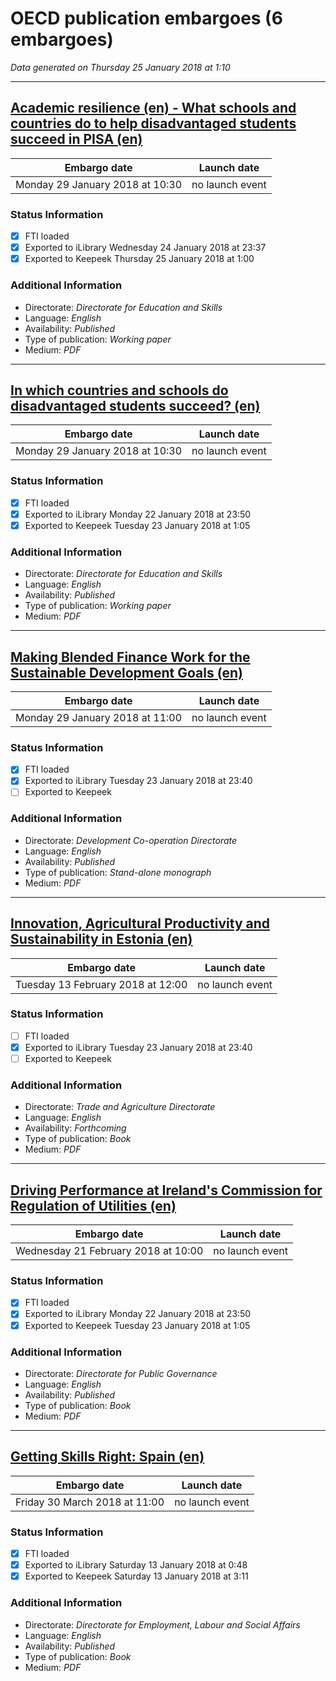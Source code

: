 # OECD publication embargoes (6 embargoes)

*Data generated on Thursday 25 January 2018 at 1:10*

------

## [Academic resilience (en) - What schools and countries do to help disadvantaged students succeed in PISA (en)](https://doi.org/10.1787/e22490ac-en)

Embargo date | Launch date
-------------|------------
Monday 29 January 2018 at 10:30 | no launch event

### Status Information
- [x] FTI loaded 
- [x] Exported to iLibrary Wednesday 24 January 2018 at 23:37
- [x] Exported to Keepeek Thursday 25 January 2018 at 1:00

### Additional Information

* Directorate: *Directorate for Education and Skills*
* Language: *English*
* Availability: *Published*
* Type of publication: *Working paper*
* Medium: *PDF*

------

## [In which countries and schools do disadvantaged students succeed? (en)](https://doi.org/10.1787/66e037e8-en)

Embargo date | Launch date
-------------|------------
Monday 29 January 2018 at 10:30 | no launch event

### Status Information
- [x] FTI loaded 
- [x] Exported to iLibrary Monday 22 January 2018 at 23:50
- [x] Exported to Keepeek Tuesday 23 January 2018 at 1:05

### Additional Information

* Directorate: *Directorate for Education and Skills*
* Language: *English*
* Availability: *Published*
* Type of publication: *Working paper*
* Medium: *PDF*

------

## [Making Blended Finance Work for the Sustainable Development Goals (en)](https://doi.org/10.1787/9789264288768-en)

Embargo date | Launch date
-------------|------------
Monday 29 January 2018 at 11:00 | no launch event

### Status Information
- [x] FTI loaded 
- [x] Exported to iLibrary Tuesday 23 January 2018 at 23:40
- [ ] Exported to Keepeek

### Additional Information

* Directorate: *Development Co-operation Directorate*
* Language: *English*
* Availability: *Published*
* Type of publication: *Stand-alone monograph*
* Medium: *PDF*

------

## [Innovation, Agricultural Productivity and Sustainability in Estonia (en)](https://doi.org/10.1787/9789264288744-en)

Embargo date | Launch date
-------------|------------
Tuesday 13 February 2018 at 12:00 | no launch event

### Status Information
- [ ] FTI loaded
- [x] Exported to iLibrary Tuesday 23 January 2018 at 23:40
- [ ] Exported to Keepeek

### Additional Information

* Directorate: *Trade and Agriculture Directorate*
* Language: *English*
* Availability: *Forthcoming*
* Type of publication: *Book*
* Medium: *PDF*

------

## [Driving Performance at Ireland's Commission for Regulation of Utilities (en)](https://doi.org/10.1787/9789264190061-en)

Embargo date | Launch date
-------------|------------
Wednesday 21 February 2018 at 10:00 | no launch event

### Status Information
- [x] FTI loaded 
- [x] Exported to iLibrary Monday 22 January 2018 at 23:50
- [x] Exported to Keepeek Tuesday 23 January 2018 at 1:05

### Additional Information

* Directorate: *Directorate for Public Governance*
* Language: *English*
* Availability: *Published*
* Type of publication: *Book*
* Medium: *PDF*

------

## [Getting Skills Right: Spain (en)](https://doi.org/10.1787/9789264282346-en)

Embargo date | Launch date
-------------|------------
Friday 30 March 2018 at 11:00 | no launch event

### Status Information
- [x] FTI loaded 
- [x] Exported to iLibrary Saturday 13 January 2018 at 0:48
- [x] Exported to Keepeek Saturday 13 January 2018 at 3:11

### Additional Information

* Directorate: *Directorate for Employment, Labour and Social Affairs*
* Language: *English*
* Availability: *Published*
* Type of publication: *Book*
* Medium: *PDF*